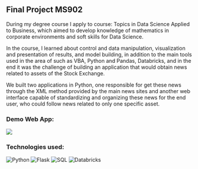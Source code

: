 ## Final Project MS902

During my degree course I apply to course: Topics in Data Science Applied to Business, which aimed to develop knowledge of mathematics in corporate environments and soft skills for Data Science.

In the course, I learned about control and data manipulation, visualization and presentation of results, and model building, in addition to the main tools used in the area of such as VBA, Python and Pandas, Databricks, and in the end it was the challenge of building an application that would obtain news related to assets of the Stock Exchange.

We built two applications in Python, one responsible for get these news through the XML method provided by the main news sites and another web interface capable of standardizing and organizing these news for the end user, who could follow news related to only one specific asset.

### Demo Web App:

<img src="https://marciosimoes.com/assets/img/portfolio/portfolio-2.webp">

### Technologies used:

![Python](https://img.shields.io/badge/-python-110B90?style=for-the-badge&logo=python&logoColor=BCBF00)
![Flask](https://img.shields.io/badge/Flask-000000?style=for-the-badge&logo=flask&logoColor=white)
![SQL](https://img.shields.io/static/v1?style=for-the-badge&message=SQL&color=222222&logo=sql&logoColor=A8B9CC&label=)
![Databricks](https://img.shields.io/badge/Databricks-FF3621?style=for-the-badge&logo=Databricks&logoColor=white)

